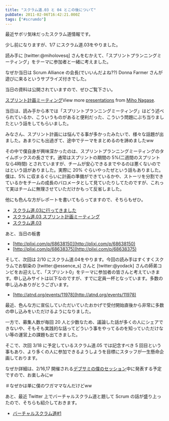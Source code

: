 ```yaml
---
title: "スクラム道.03 と 04 とこの後について"
pubDate: 2011-02-06T16:42:21.000Z
tags: ["#scrumdo"]
---
```


最近サボリ気味だったスクラム道情報です。

少し前になりますが、1/7 にスクラム道.03をやりました。

読み手に [twitter:@miholovesq] さんをむかえて、「スプリントプランニングミーティング」をテーマに参加者と一緒に考えました。

なぜか当日は Scrum Alliance の会長(でいいんだよね??) Donna Farmer さんが遊びに来るというサプライズ付きでした。

当日の資料は公開されていますので、ぜひご覧下さい。

[スプリント計画ミーティング](http://www.slideshare.net/MihoNagase/ss-6492194)View more [presentations](http://www.slideshare.net/) from [Miho Nagase](http://www.slideshare.net/MihoNagase).

当日は、読み手から本では「スプリントプランニングミーティング」はどう述べられているか、こういうものがあると便利だった、こういう問題にぶち当りましたという話をしてもらいました。

みなさん、スプリント計画には悩んでる事が多かったみたいで、様々な話題が出ました。あまりにも出過ぎて、途中でテーマをまとめるのを諦めましたww

その中で僕自身が興味深かったのは、スプリントプランニングミーティングのタイムボックスの長さです。通常はスプリントの期間の 5%(二週間のスプリントなら4時間) とされていますが、チームが安心できるまでやるのは悪くないのではという話がありました。実際に 20% ぐらいやったぜという話もありました。僕は、5% に収まるぐらいに計画の準備ができているかや、ストーリを分割できているかをチームの成長のバロメータとして見ていたりしてたのですが、これって実はチームに無理させていただけかもって反省しました。

他にも色んな方がレポートを書いてもらってますので、そちらもぜひ。

- [スクラム道.03に行ってきました](http://d.hatena.ne.jp/takubon/20110111/p2)
- [スクラム道.03 スプリント計画ミーティング](http://blog.callas1900.net/2011/01/blog-post.html)
- [スクラム道.03](http://www.ilinx-studio.jp/blog/?p=19)

あと、当日の板書

- [http://plixi.com/p/68638150](http://plixi.com/p/68638150)
- [http://plixi.com/p/68638375](http://plixi.com/p/68638375)

そして、次回は 2/10 にスクラム道.04をやります。今回の読み手はすくすくスクラムでお馴染の [twitter:@essence_s] さんと [twitter:@yodack] さんの師弟コンビをお迎えして、「スプリント0」をテーマに参加者の皆さんと考えていきます。申し込みサイトは以下なのですが、すでに定員一杯となっています。多数の申し込みありがとうございます。

- [http://atnd.org/events/11978](http://atnd.org/events/11978)

最近、色んな方に宣伝していただいていたおかげで受付開始直後から非常に多数の申し込みをいただけるようになりました。

一方で、募集人数が毎回 20 人と少数なため、議論した話が多くの人にシェアできないや、そもそも実践的な話ってどういう事をやってるのを知っていただけない等の運営上の課題も出てきました。

そこで、次回 3/18 に予定しているスクラム道.05 では記念すべき 5 回目という事もあり、より多くの人に参加できるようしようを目標にスタッフが一生懸命企画しております。

なぜか詳細は、2/16,17 開催される[デブサミの僕のセッション](http://d.hatena.ne.jp/nawoto/20110117/1295280489)中に発表する予定ですので、お楽しみにw

＃なぜかは単に僕のワガママなんだけどww

あと、最近 Twitter 上でバーチャルスクラム道と題して Scrum の話が盛り上ったので、そちらも紹介しておきます。

- [バーチャルスクラム道#1](http://togetter.com/li/91182)
